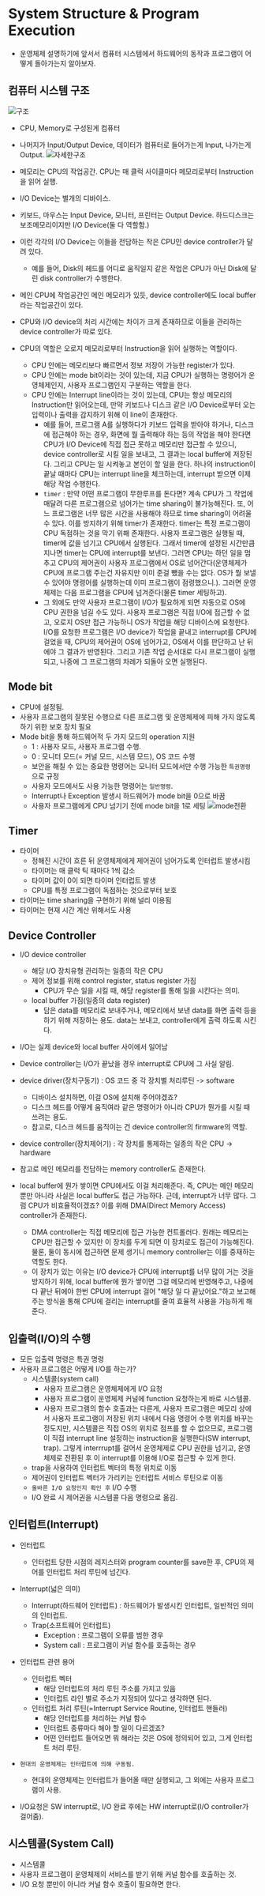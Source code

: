 # System Structure & Program Execution
- 운영체제 설명하기에 앞서서 컴퓨터 시스템에서 하드웨어의 동작과 프로그램이 어떻게 돌아가는지 알아보자.

## 컴퓨터 시스템 구조
![구조](./assets/2주차1/구조.png)
- CPU, Memory로 구성된게 컴퓨터
- 나머지가 Input/Output Device, 데이터가 컴퓨터로 들어가는게 Input, 나가는게 Output.
![자세한구조](./assets/2주차1/자세한%20구조'.png)

- 메모리는 CPU의 작업공간. CPU는 매 클럭 사이클마다 메모리로부터 Instruction을 읽어 실행.
- I/O Device는 별개의 디바이스.
- 키보드, 마우스는 Input Device, 모니터, 프린터는 Output Device. 하드디스크는 보조메모리이지만 I/O Device(둘 다 역할함.)
- 이런 각각의 I/O Device는 이들을 전담하는 작은 CPU인 device controller가 달려 있다. 
    - 예를 들어, Disk의 헤드를 어디로 움직일지 같은 작업은 CPU가 아닌 Disk에 달린 disk controller가 수행한다.
- 메인 CPU에 작업공간인 메인 메모리가 있듯, device controller에도 local buffer라는 작업공간이 있다.
- CPU와 I/O device의 처리 시간에는 차이가 크게 존재하므로 이들을 관리하는 device controller가 따로 있다. 
- CPU의 역할은 오로지 메모리로부터 Instruction을 읽어 실행하는 역할이다.
    - CPU 안에는 메모리보다 빠르면서 정보 저장이 가능한 register가 있다.
    - CPU 안에는 mode bit이라는 것이 있는데, 지금 CPU가 실행하는 명령어가 운영체제인지, 사용자 프로그램인지 구분하는 역할을 한다.
    - CPU 안에는 Interrupt line이라는 것이 있는데, CPU는 항상 메모리의 Instruction만 읽어오는데, 만약 키보드나 디스크 같은 I/O Device로부터 오는 입력이나 출력을 감지하기 위해 이 line이 존재한다.
        - 예를 들어, 프로그램 A를 실행하다가 키보드 입력을 받아야 하거나, 디스크에 접근해야 하는 경우, 화면에 뭘 출력해야 하는 등의 작업을 해야 한다면 CPU가 I/O Device에 직접 접근 못하고 메모리만 접근할 수 있으니, device controller로 시킬 일을 보내고, 그 결과는 local buffer에 저장된다. 그리고 CPU는 일 시켜놓고 본인이 할 일을 한다. 하나의 instruction이 끝날 때마다 CPU는 interrupt line을 체크하는데, interrupt 받으면 이제 해당 작업 수행한다.
        - `timer` : 만약 어떤 프로그램이 무한루프를 돈다면? 계속 CPU가 그 작업에 매달려 다른 프로그램으로 넘어가는 time sharing이 불가능해진다. 또, 어느 프로그램은 너무 많은 시간을 사용해야 하므로 time sharing이 어려울 수 있다. 이를 방지하기 위해 timer가 존재한다. timer는 특정 프로그램이 CPU 독점하는 것을 막기 위해 존재한다. 사용자 프로그램은 실행될 때, timer에 값을 넘기고 CPU에서 실행된다. 그래서 timer에 설정된 시간만큼 지나면 timer는 CPU에 interrupt를 보낸다. 그러면 CPU는 하던 일을 멈추고 CPU의 제어권이 사용자 프로그램에서 OS로 넘어간다(운영체제가 CPU에 프로그램 주는건 자유지만 이미 준걸 뺐을 수는 없다. OS가 뭘 보낼 수 있어야 명령어를 실행하는데 이미 프로그램이 점령했으니.). 그러면 운영체제는 다음 프로그램을 CPU에 넘겨준다(물론 timer 세팅하고).
        - 그 외에도 만약 사용자 프로그램이 I/O가 필요하게 되면 자동으로 OS에 CPU 권한을 넘길 수도 있다. 사용자 프로그램은 직접 I/O에 접근할 수 없고, 오로지 OS만 접근 가능하니 OS가 작업을 해당 디바이스에 요청한다. I/O를 요청한 프로그램은 I/O device가 작업을 끝내고 interrupt를 CPU에 걸었을 때, CPU의 제어권이 OS에 넘어가고, OS에서 이를 판단하고 난 뒤에야 그 결과가 반영된다. 그리고 기존 작업 순서대로 다시 프로그램이 실행되고, 나중에 그 프로그램의 차례가 되돌아 오면 실행된다.

## Mode bit
- CPU에 설정됨.
- 사용자 프로그램의 잘못된 수행으로 다른 프로그램 및 운영체제에 피해 가지 않도록 하기 위한 보호 장치 필요
- Mode bit을 통해 하드웨어적 두 가지 모드의 operation 지원
    - 1 : 사용자 모드, 사용자 프로그램 수행.
    - 0 : 모니터 모드(= 커널 모드, 시스템 모드), OS 코드 수행
    - 보안을 해칠 수 있는 중요한 명령어는 모니터 모드에서만 수행 가능한 `특권명령`으로 규정
    - 사용자 모드에서도 사용 가능한 명령어는 `일반명령`.
    - Interrupt나 Exception 발생시 하드웨어가 mode bit을 0으로 바꿈
    - 사용자 프로그램에게 CPU 넘기기 전에 mode bit을 1로 세팅
    ![mode전환](./assets/2주차1/modebit.png)

## Timer
- 타이머
    - 정해진 시간이 흐른 뒤 운영체제에게 제어권이 넘어가도록 인터럽트 발생시킴
    - 타이머는 매 클럭 틱 때마다 1씩 감소
    - 타이머 값이 0이 되면 타이머 인터럽트 발생
    - CPU를 특정 프로그램이 독점하는 것으로부터 보호
- 타이머는 time sharing을 구현하기 위해 널리 이용됨
- 타이머는 현재 시간 계산 위해서도 사용

## Device Controller
- I/O device controller
    - 해당 I/O 장치유형 관리하는 일종의 작은 CPU
    - 제어 정보를 위해 control register, status register 가짐
        - CPU가 무슨 일을 시킬 때, 해당 register를 통해 일을 시킨다는 의미.
    - local buffer 가짐(일종의 data register)
        - 담은 data를 메모리로 보내주거나, 메모리에서 보낸 data를 화면 출력 등을 하기 위해 저장하는 용도. data는 보내고, controller에게 출력 하도록 시킨다.
- I/O는 실제 device와 local buffer 사이에서 일어남
- Device controller는 I/O가 끝났을 경우 interrupt로 CPU에 그 사실 알림.

- device driver(장치구동기) : OS 코드 중 각 장치별 처리루틴 -> software
    - 디바이스 설치하면, 이걸 OS에 설치해 주어야겠죠?
    - 디스크 헤드를 어떻게 움직여라 같은 명령어가 아니라 CPU가 뭔가를 시킬 때 쓰려는 용도.
    - 참고로, 디스크 헤드를 움직이는 건 device controller의 firmware의 역할.
- device controller(장치제어기) : 각 장치를 통제하는 일종의 작은 CPU -> hardware

- 참고로 메인 메모리를 전담하는 memory controller도 존재한다.

- local buffer에 뭔가 쌓이면 CPU에서도 이걸 처리해준다. 즉, CPU는 메인 메모리 뿐만 아니라 사실은 local buffer도 접근 가능하다. 근데, interrupt가 너무 많다. 그럼 CPU가 비효율적이겠죠? 이를 위해 DMA(Direct Memory Access) controller가 존재한다.
    - DMA controller는 직접 메모리에 접근 가능한 컨트롤러다. 원래는 메모리는 CPU만 접근할 수 있지만 이 장치를 두게 되면 이 장치로도 접근이 가능해진다. 물론, 둘이 동시에 접근하면 문제 생기니 memory controller는 이를 중재하는 역할도 한다.
    - 이 장치가 있는 이유는 I/O device가 CPU에 interrupt를 너무 많이 거는 것을 방지하기 위해, local buffer에 뭔가 쌓이면 그걸 메모리에 반영해주고, 나중에 다 끝난 뒤에야 한번 CPU에 interrupt 걸어 "해당 일 다 끝났어요."하고 보고해 주는 방식을 통해 CPU에 걸리는 interrupt를 줄여 효율적 사용을 가능하게 해준다.

## 입출력(I/O)의 수행
- 모든 입출력 명령은 특권 명령
- 사용자 프로그램은 어떻게 I/O를 하는가?
    - 시스템콜(system call)
        - 사용자 프로그램은 운영체제에게 I/O 요청
        - 사용자 프로그램이 운영체제 커널에 function 요청하는게 바로 시스템콜.
        - 사용자 프로그램의 함수 호출과는 다른게, 사용자 프로그램은 메모리 상에서 사용자 프로그램이 저장된 위치 내에서 다음 명령어 수행 위치를 바꾸는 정도지만, 시스템콜은 직접 OS의 위치로 점프를 할 수 없으므로, 프로그램이 직접 interrupt line 설정하는 instruction을 실행한다(SW interrupt, trap). 그렇게 interrrupt를 걸어서 운영체제로 CPU 권한을 넘기고, 운영체제로 전환된 후 이 interrupt를 이용해 I/O로 접근할 수 있게 한다.
    - trap을 사용하여 인터럽트 벡터의 특정 위치로 이동
    - 제어권이 인터럽트 벡터가 가리키는 인터럽트 서비스 루틴으로 이동
    - `올바른 I/O 요청인지 확인 후` I/O 수행
    - I/O 완료 시 제어권을 시스템콜 다음 명령으로 옮김.

## 인터럽트(Interrupt)
- 인터럽트
    - 인터럽트 당한 시점의 레지스터와 program counter를 save한 후, CPU의 제어를 인터럽트 처리 루틴에 넘긴다.
- Interrupt(넓은 의미)
    - Interrupt(하드웨어 인터럽트) : 하드웨어가 발생시킨 인터럽트, 일반적인 의미의 인터럽트.
    - Trap(소프트웨어 인터럽트)
        - Exception : 프로그램이 오류를 범한 경우
        - System call : 프로그램이 커널 함수를 호출하는 경우

- 인터럽트 관련 용어
    - 인터럽트 벡터
        - 해당 인터럽트의 처리 루틴 주소를 가지고 있음
        - 인터럽트 라인 별로 주소가 지정되어 있다고 생각하면 된다.
    - 인터럽트 처리 루틴(=Interrupt Service Routine, 인터럽트 핸들러)
        - 해당 인터럽트를 처리하는 커널 함수
        - 인터럽트 종류마다 해야 할 일이 다르겠죠?
        - 어떤 인터럽트 들어오면 뭐 해라는 것은 OS에 정의되어 있고, 그게 인터럽트 처리 루틴.

- `현대의 운영체제는 인터럽트에 의해 구동됨.`
    - 현대의 운영체제는 인터럽트가 들어올 때만 실행되고, 그 외에는 사용자 프로그램이 사용.
- I/O요청은 SW interrupt로, I/O 완료 후에는 HW interrupt로(I/O controller가 걸어줌).

## 시스템콜(System Call)
- 시스템콜
- 사용자 프로그램이 운영체제의 서비스를 받기 위해 커널 함수를 호출하는 것.
- I/O 요청 뿐만이 아니라 커널 함수 호출이 필요하면 한다.